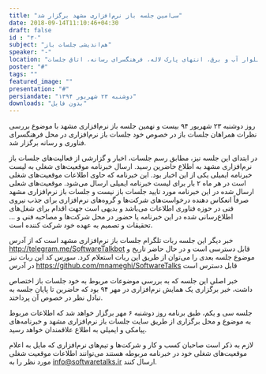 ```yaml
---
title: "سی‌امین جلسه باز نرم‌افزاری مشهد برگزار شد"
date: 2018-09-14T11:10:46+04:30
draft: false
id : "۳۰"
subject: "هم‌اندیشی جلسات باز"
speaker: "-"
location: "بلوار آب و برق، انتهای پارک لاله، فرهنگسرای رسانه، اتاق جلسات"
poster: "#"
tags: ""
featured_image: ""
presentation: "#"
persiandate: "دوشنبه ۲۳ شهریور ۱۳۹۴"
downloads: "بدون فایل"
---
```


 روز دوشنبه ۲۳ شهریور ۹۴ بیست و نهمین جلسه باز نرم‌افزاری مشهد با موضوع بررسی نظرات همراهان جلسات باز در خصوص خود جلسات باز نرم‌افزاری در محل فرهنگسرای فناوری و رسانه برگزار شد.

در ابتدای این جلسه نیز، مطابق رسم جلسات، اخبار و گزارشی از فعالیت‌های جلسات باز نرم‌افزاری مشهد به اطلاع حاضرین رسید. ارسال خبرنامه موقعیت‌های شغلی به لیست خبرنامه ایمیلی یکی از این اخبار بود. این خبرنامه که حاوی اطلاعات موقعیت‌‌های شغلی است در هر ماه ۲ بار برای لیست خبرنامه ایمیلی ارسال می‌شود. موقعیت‌های شعلی ارسال شده در این خبرنامه مورد تایید جلسات باز نیست و جلسات باز نرم‌افزاری مشهد صرفاً انعکاس دهنده درخواست‌های شرکت‌ها و گروه‌های نرم‌افزاری برای جذب نیروی فنی در حوزه فناوری اطلاعات می‌باشد و بدیهی است جهت اقدام برای شغل‌های اطلاع‌رسانی شده در این خبرنامه یا حضور در محل شرکت‌ها و مصاحبه فنی و ... تحقیقات و تصمیم به عهده خود شرکت کننده است.

خبر دیگر این جلسه ربات تلگرام جلسات باز نرم‌افزاری مشهد است که از آدرس http://telegram.me/SoftwareTalkbot قابل دسترسی است و در حال حاضر تاریخ و موضوع جلسه بعدی را می‌توان از طریق این ربات استعلام کرد. سورس کد این ربات نیز در آدرس https://github.com/mnameghi/SoftwareTalks قابل دسترس است

خبر اصلی این جلسه که به بررسی موضوعات مربوط به خود جلسات باز اختصاص داشت، خبر برگزاری یک همایش نرم‌افزاری در مهر ۹۴ بود که حاضرین تا پایان جلسه به تبادل نظر در خصوص آن پرداختد.

 جلسه سی و یکم، طبق برنامه روز دوشنبه ۶ مهر برگزار خواهد شد که اطلاعات مربوط به موضوع و محل برگزاری از طریق سایت جلسات باز نرم‌افزاری مشهد و خبرنامه‌های پیامکی و ایمیلی به اطلاع علاقمندان خواهد رسید. 

لازم به ذکر است صاحبان کسب و کار و شرکت‌ها و تیم‌های نرم‌افزاری که مایل به اعلام موقعیت‌های شغلی خود در خبرنامه مربوطه هستند می‌توانند اطلاعات موقعیت شغلی مورد نظر را به info@softwaretalks.ir ارسال کنند. 